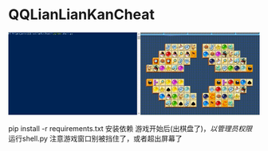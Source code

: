 # QQLianLianKanCheat
![demo](https://raw.githubusercontent.com/ZhangFengze/QQLianLianKanCheat/b46f497088b7c1d401c610999f18b9d0b653babc/demo.gif "demo")


pip install -r requirements.txt 安装依赖
游戏开始后(出棋盘了)，*以管理员权限* 运行shell.py
注意游戏窗口别被挡住了，或者超出屏幕了  
